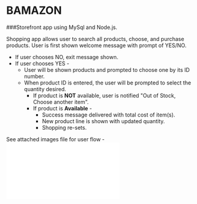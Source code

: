 # BAMAZON

###Storefront app using MySql and Node.js.

Shopping app allows user to search all products, choose, and purchase products.
User is first shown welcome message with prompt of YES/NO.
* If user chooses NO, exit message shown.
* If user chooses YES - 
    * User will be shown products and prompted to choose one by its ID number.
    * When product ID is entered, the user will be prompted to select the quantity desired.
        * If product is **NOT** available, user is notified "Out of Stock, Choose another item".
        * If product is **Available** - 
            * Success message delivered with total cost of item(s).
            * New product line is shown with updated quantity.
            * Shopping re-sets.

See attached images file for user flow - ![USER FLOW](/userflow.pdf)

